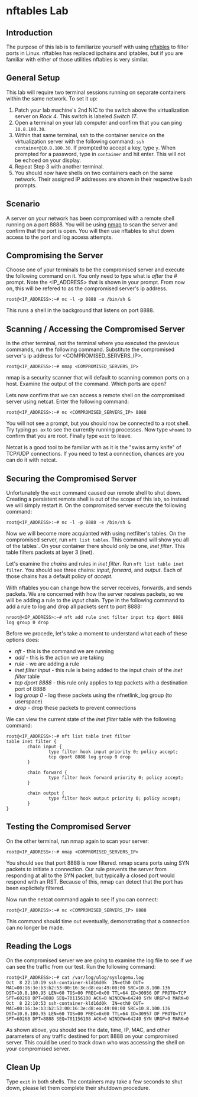 # nftables Lab

## Introduction

The purpose of this lab is to familiarize yourself with using
[nftables](https://wiki.nftables.org/wiki-nftables/index.php/What_is_nftables%3F)
to filter ports in Linux. nftables has replaced ipchains and iptables, but if
you are familiar with either of those utilities nftables is very similar.

## General Setup

This lab will require two terminal sessions running on separate containers
within the same network. To set it up:

1. Patch your lab machine's 2nd NIC to the switch above the virtualization
   server on *Rack 4*. This switch is labeled *Switch 17*. 
2. Open a terminal on your lab computer and confirm that you can ping
   `10.8.100.30`.
3. Within that same terminal, ssh to the container service on the
   virtualization server with the following command: `ssh container@10.8.100.30`.
   If prompted to accept a key, type `y`. When prompted for a password, type in
   `container` and hit enter. This will not be echoed on your display.
4. Repeat Step 3 with another terminal.
5. You should now have shells on two containers each on the same network. Their
   assigned IP addresses are shown in their respective bash prompts.

## Scenario

A server on your network has been compromised with a remote shell running on a
port 8888. You will be using [nmap](https://nmap.org) to scan the server and
confirm that the port is open. You will then use nftables to shut down access
to the port and log access attempts.

## Compromising the Server

Choose one of your terminals to be the compromised server and execute the
following command on it. You only need to type what is *after* the # prompt.
Note the <IP_ADDRESS> that is shown in your prompt. From now on, this
will be refered to as the compromised server's ip address.

```console
root@<IP_ADDRESS>:~# nc -l -p 8888 -e /bin/sh &
```

This runs a shell in the background that listens on port 8888.

## Scanning / Accessing the Compromised Server

In the other terminal, not the terminal where you executed the previous
commands, run the following command. Substitute the compromised server's ip
address for <COMPROMISED_SERVERS_IP>.

```console
root@<IP_ADDRESS>:~# nmap <COMPROMISED_SERVERS_IP>
```
nmap is a security scanner that will default to scanning common ports on a
host. Examine the output of the command. Which ports are open?

Lets now confirm that we can access a remote shell on the compromised server
using netcat. Enter the following command:

```console
root@<IP_ADDRESS>:~# nc <COMPROMISED_SERVERS_IP> 8888
```

You will not see a prompt, but you should now be connected to a root shell. Try
typing `ps ax` to see the currently running processes. Now type `whoami` to
confirm that you are root. Finally type `exit` to leave.

Netcat is a good tool to be familiar with as it is the "swiss army knife" of
TCP/UDP connections. If you need to test a connection, chances are you can do
it with netcat.

## Securing the Compromised Server

Unfortunately the `exit` command caused our remote shell to shut down. Creating
a persistent remote shell is out of the scope of this lab, so instead we will
simply restart it. On the compromised server execute the following command:

```console
root@<IP_ADDRESS>:~# nc -l -p 8888 -e /bin/sh &
```

Now we will become more acquianted with using netfilter's tables. On the
compromised server, run `nft list tables`. This command will show you all of the
tables`. On your container there should only be one, *inet filter*. This table
filters packets at layer 3 (inet).

Let's examine the *chains* and rules in *inet filter*. Run
`nft list table inet filter`. You should see three chains: *input*, *forward*,
and *output*. Each of those chains has a default policy of *accept*.

With nftables you can change how the server receives, forwards, and sends
packets. We are concerned with how the server receives packets, so we will be
adding a rule to the *input* chain. Type in the following command to add a rule
to log and drop all packets sent to port 8888:

```console
nroot@<IP_ADDRESS>:~# nft add rule inet filter input tcp dport 8888 log group 0 drop
``` 

Before we procede, let's take a moment to understand what each of these
options does:

* *nft* - this is the command we are running
* *add* - this is the action we are taking
* *rule* - we are adding a rule
* *inet filter input* - this rule is being added to the input chain of the
  *inet filter* table
* *tcp dport 8888* - this rule only applies to tcp packets with a destination
  port of 8888
* *log group 0* - log these packets using the nfnetlink_log group (to userspace)
* *drop* - drop these packets to prevent connections

We can view the current state of the *inet filter* table with the following
command:

```console
root@<IP_ADDRESS>:~# nft list table inet filter
table inet filter {
        chain input {
                type filter hook input priority 0; policy accept;
                tcp dport 8888 log group 0 drop
        }

        chain forward {
                type filter hook forward priority 0; policy accept;
        }

        chain output {
                type filter hook output priority 0; policy accept;
        }
}
```

## Testing the Compromised Server

On the other terminal, run nmap again to scan your server:
 
```console
root@<IP_ADDRESS>:~# nmap <COMPROMISED_SERVERS_IP>
```

You should see that port 8888 is now filtered. nmap scans ports using SYN
packets to initiate a connection. Our rule prevents the server from responding
at all to the SYN packet, but typically a closed port would respond with an
RST. Because of this, nmap can detect that the port has been explicitely
filtered.

Now run the netcat command again to see if you can connect:

```console
root@<IP_ADDRESS>:~# nc <COMPROMISED_SERVERS_IP> 8888
```

This command should time out eventually, demonstrating that a connection can no
longer be made.

## Reading the Logs

On the compromised server we are going to examine the log file to see if we can
see the traffic from our test. Run the following command:

```console
root@<IP_ADDRESS>:~# cat /var/log/ulog/syslogemu.log
Oct  8 22:10:19 ssh-container-kld16d0k  IN=eth0 OUT= MAC=00:16:3e:b3:b2:53:00:16:3e:d8:ea:49:08:00 SRC=10.8.100.136 DST=10.8.100.95 LEN=60 TOS=00 PREC=0x00 TTL=64 ID=30956 DF PROTO=TCP SPT=60268 DPT=8888 SEQ=701156108 ACK=0 WINDOW=64240 SYN URGP=0 MARK=0
Oct  8 22:10:53 ssh-container-kld16d0k  IN=eth0 OUT= MAC=00:16:3e:b3:b2:53:00:16:3e:d8:ea:49:08:00 SRC=10.8.100.136 DST=10.8.100.95 LEN=60 TOS=00 PREC=0x00 TTL=64 ID=30957 DF PROTO=TCP SPT=60268 DPT=8888 SEQ=701156108 ACK=0 WINDOW=64240 SYN URGP=0 MARK=0
```

As shown above, you should see the date, time, IP, MAC, and other parameters of
any traffic destined for port 8888 on your compromised server. This could be
used to track down who was accessing the shell on your compromised server.

## Clean Up

Type `exit` in both shells. The containers may take a few seconds to shut down,
please let them complete their shutdown procedure.
